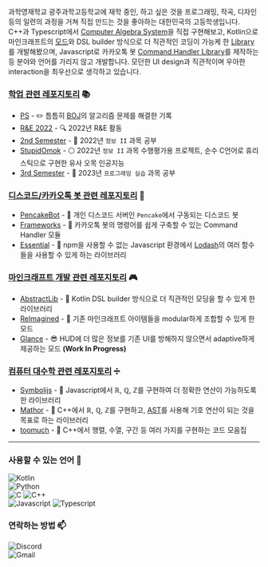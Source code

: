 과학영재학교 광주과학고등학교에 재학 중인, 하고 싶은 것을 프로그래밍, 작곡, 디자인 등의 일련의 과정을 거쳐 직접 만드는 것을 좋아하는 대한민국의 고등학생입니다. C++과 Typescript에서 [Computer Algebra System](https://github.com/math-bundle)을 직접 구현해보고, Kotlin으로 마인크래프트의 [모드](https://github.com/Rhseung/ReImagined)와 DSL builder 방식으로 더 직관적인 코딩이 가능케 한 [Library](https://github.com/minecraft-stuffs/AbstractLib)를 개발해봤으며, Javascript로 카카오톡 봇 [Command Handler Library](https://github.com/dalmeum-bot/Frameworks)를 제작하는 등 분야와 언어를 가리지 않고 개발합니다. 모던한 UI design과 직관적이며 우아한 interaction을 최우선으로 생각하고 있습니다.

### [학업 관련 레포지토리](https://github.com/gsa-projects) 📚

- [PS](https://github.com/Rhseung/PS) - ✏️ 틈틈히 [BOJ](https://boj.kr)의 알고리즘 문제를 해결한 기록
- [R&E 2022](https://github.com/gsa-projects/RNE-2022) - 🔍 2022년 R&E 활동
- [2nd Semester](https://github.com/gsa-projects/2nd-Semester) - 📑 2022년 `정보 II` 과목 공부
- [StupidOmok](https://github.com/gsa-projects/Assignments/tree/main/stupid_omok) - ⚪ 2022년 `정보 II` 과목 수행평가용 프로젝트, 순수 C언어로 휴리스틱으로 구현한 유사 오목 인공지능
- [3rd Semester](https://github.com/gsa-projects/3rd-Semester) - 📑 2023년 `프로그래밍 실습` 과목 공부

### [디스코드/카카오톡 봇 관련 레포지토리](https://github.com/dalmeum-bot) 🤖

- [PencakeBot](https://github.com/dalmeum-bot/PencakeBot) - 💼 개인 디스코드 서버인 `Pencake`에서 구동되는 디스코드 봇
- [Frameworks](https://github.com/dalmeum-bot/Frameworks) - 🧩 카카오톡 봇의 명령어를 쉽게 구축할 수 있는 Command Handler 모듈
- [Essential](https://github.com/kktbot-module/Essential) - 🧩 npm을 사용할 수 없는 Javascript 환경에서 [Lodash](https://github.com/lodash/lodash)의 여러 함수들을 사용할 수 있게 하는 라이브러리

### [마인크래프트 개발 관련 레포지토리](https://github.com/minecraft-stuffs) 🎮

- [AbstractLib](https://github.com/minecraft-stuffs/AbstractLib) - 🧩 Kotlin DSL builder 방식으로 더 직관적인 모딩을 할 수 있게 한 라이브러리
- [ReImagined](https://github.com/Rhseung/ReImagined) - 🧰 기존 마인크래프트 아이템들을 modular하게 조합할 수 있게 한 모드
- [Glance](https://github.com/minecraft-stuffs/Glance) - 😎 HUD에 더 많은 정보를 기존 UI를 방해하지 않으면서 adaptive하게 제공하는 모드 **(Work In Progress)**

### [컴퓨터 대수학 관련 레포지토리](https://github.com/math-bundle) ➗

- [Symbolijs](https://github.com/math-bundle/Symbolijs) - 🧩 Javascript에서 ℝ, ℚ, ℤ를 구현하여 더 정확한 연산이 가능하도록 한 라이브러리
- [Mathor](https://github.com/math-bundle/Mathor) - 🧩 C++에서 ℝ, ℚ, ℤ를 구현하고, [AST](https://en.wikipedia.org/wiki/Abstract_syntax_tree)를 사용해 기호 연산이 되는 것을 목표로 하는 라이브러리
- [toomuch](https://github.com/math-bundle/toomuch) - 🔖 C++에서 행렬, 수열, 구간 등 여러 가지를 구현하는 코드 모음집 

---

### 사용할 수 있는 언어 📜

  ![Kotlin](https://img.shields.io/badge/Kotlin-7F52FF?style=for-the-badge&logo=Kotlin&logoColor=white)  
  ![Python](https://img.shields.io/badge/Python-3776AB?style=for-the-badge&logo=Python&logoColor=white)  
  ![C](https://img.shields.io/badge/c-34475C?style=for-the-badge&logo=c&logoColor=white)
  ![C++](https://img.shields.io/badge/c++-00599C?style=for-the-badge&logo=c%2B%2B&logoColor=white)  
  ![Javascript](https://img.shields.io/badge/javascript-F7DF1E?style=for-the-badge&logo=javascript&logoColor=black)
  ![Typescript](https://img.shields.io/badge/TypeScript-3178C6?style=for-the-badge&logo=TypeScript&logoColor=white)  

### 연락하는 방법 📫
  ![Discord](https://img.shields.io/badge/Discord-Rhseung%235388-5865F2?style=for-the-badge&logo=Discord&logoColor=white)  
  ![Gmail](https://img.shields.io/badge/Gmail-rhseungg%40gmail.com-EA4335?style=for-the-badge&logo=Gmail&logoColor=white)
